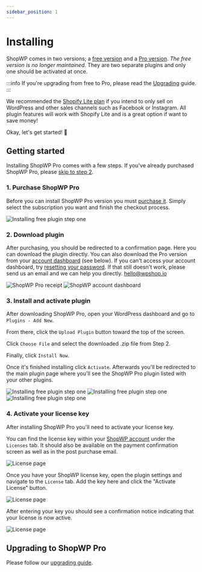 ```yaml
---
sidebar_position: 1
---
```


# Installing

ShopWP comes in two versions; a [free version](https://wordpress.org/plugins/wpshopify/) and a [Pro version](https://wpshop.io/purchase/). _The free version is no longer maintained_. They are two separate plugins and only one should be activated at once.

:::info
If you're upgrading from free to Pro, please read the [Upgrading](/guides/upgrading-to-pro) guide.
:::

We recommended the [Shopify Lite plan](https://shopify.pxf.io/vnqbrj) if you intend to only sell on WordPress and other sales channels such as Facebook or Instagram. All plugin features will work with Shopify Lite and is a great option if want to save money!

Okay, let's get started! 🙌

## Getting started

Installing ShopWP Pro comes with a few steps. If you've already purchased ShopWP Pro, please [skip to step 2](#2-download-plugin).

### 1. Purchase ShopWP Pro

Before you can install ShopWP Pro version you must [purchase it](https://wpshop.io/purchase). Simply select the subscription you want and finish the checkout process.

![Installing free plugin step one](./assets/install-pro-1new.jpg)

### 2. Download plugin

After purchasing, you should be redirected to a confirmation page. Here you can download the plugin directly. You can also download the Pro version from your [account dashboard](https://wpshop.io/login/) (see below). If you can't access your account dashboard, try [resetting your password](https://wpshop.io/wp-login.php?action=lostpassword&redirect_to=https%3A%2F%2Fwpshop.io%2Flogin%3Fcheckemail%3Dconfirm%26edd_reset_password%3Dconfirm%26edd_redirect%3Dhttps%253A%252F%252Fwpshop.io%252Flogin%252F). If that still doesn't work, please send us an email and we can help you directly. [hello@wpshop.io](mailto:hello@wpshop.io)

![ShopWP Pro receipt](./assets/install-pro-receipt.png)
![ShopWP account dashboard](./assets/install-pro-2.png)

### 3. Install and activate plugin

After downloading ShopWP Pro, open your WordPress dashboard and go to `Plugins - Add New`.

From there, click the `Upload Plugin` button toward the top of the screen.

Click `Choose File` and select the downloaded .zip file from Step 2.

Finally, click `Install Now`.

Once it's finished installing click `Activate`. Afterwards you'll be redirected to the main plugin page where you'll see the ShopWP Pro plugin listed with your other plugins.

![Installing free plugin step one](./assets/install-pro-3.png)
![Installing free plugin step one](./assets/install-pro-4.png)
![Installing free plugin step one](./assets/install-pro-5.png)

### 4. Activate your license key

After installing ShopWP Pro you'll need to activate your license key.

You can find the license key within your [ShopWP account](https://wpshop.io/login) under the `Licenses` tab. It should also be available on the payment confirmation screen as well as in the post purchase email.

![License page](./assets/license-page.png)

Once you have your ShopWP license key, open the plugin settings and navigate to the `License` tab. Add the key here and click the "Activate License" button.

![License page](./assets/license-blank.png)

After entering your key you should see a confirmation notice indicating that your license is now active.

![License page](./assets/license-active.png)

## Upgrading to ShopWP Pro

Please follow our [upgrading guide](http://localhost:3000/guides/upgrading-to-pro).

